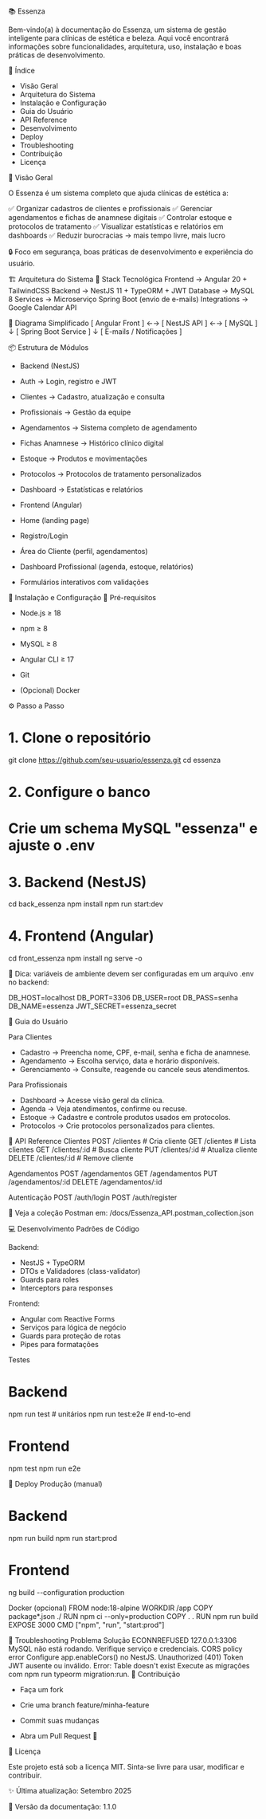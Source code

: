 📚 Essenza

Bem-vindo(a) à documentação do Essenza, um sistema de gestão inteligente para clínicas de estética e beleza.
Aqui você encontrará informações sobre funcionalidades, arquitetura, uso, instalação e boas práticas de desenvolvimento.

📖 Índice

- Visão Geral
- Arquitetura do Sistema
- Instalação e Configuração
- Guia do Usuário
- API Reference
- Desenvolvimento
- Deploy
- Troubleshooting
- Contribuição
- Licença



🎯 Visão Geral

O Essenza é um sistema completo que ajuda clínicas de estética a:

✅ Organizar cadastros de clientes e profissionais
✅ Gerenciar agendamentos e fichas de anamnese digitais
✅ Controlar estoque e protocolos de tratamento
✅ Visualizar estatísticas e relatórios em dashboards
✅ Reduzir burocracias → mais tempo livre, mais lucro

🔒 Foco em segurança, boas práticas de desenvolvimento e experiência do usuário.


🏗️ Arquitetura do Sistema
🔧 Stack Tecnológica
Frontend  → Angular 20 + TailwindCSS
Backend   → NestJS 11 + TypeORM + JWT
Database  → MySQL 8
Services  → Microserviço Spring Boot (envio de e-mails)
Integrations → Google Calendar API


🔎 Diagrama Simplificado
[ Angular Front ] ←→ [ NestJS API ] ←→ [ MySQL ]
                          ↓
                 [ Spring Boot Service ]
                          ↓
                [ E-mails / Notificações ]


📦 Estrutura de Módulos

- Backend (NestJS)

- Auth → Login, registro e JWT

- Clientes → Cadastro, atualização e consulta

- Profissionais → Gestão da equipe

- Agendamentos → Sistema completo de agendamento

- Fichas Anamnese → Histórico clínico digital

- Estoque → Produtos e movimentações

- Protocolos → Protocolos de tratamento personalizados

- Dashboard → Estatísticas e relatórios

- Frontend (Angular)

- Home (landing page)

- Registro/Login

- Área do Cliente (perfil, agendamentos)

- Dashboard Profissional (agenda, estoque, relatórios)

- Formulários interativos com validações


🚀 Instalação e Configuração
🔑 Pré-requisitos

- Node.js ≥ 18

- npm ≥ 8

- MySQL ≥ 8

- Angular CLI ≥ 17

- Git

- (Opcional) Docker

⚙️ Passo a Passo
# 1. Clone o repositório
git clone https://github.com/seu-usuario/essenza.git
cd essenza

# 2. Configure o banco
# Crie um schema MySQL "essenza" e ajuste o .env

# 3. Backend (NestJS)
cd back_essenza
npm install
npm run start:dev

# 4. Frontend (Angular)
cd front_essenza
npm install
ng serve -o


📌 Dica: variáveis de ambiente devem ser configuradas em um arquivo .env no backend:

DB_HOST=localhost
DB_PORT=3306
DB_USER=root
DB_PASS=senha
DB_NAME=essenza
JWT_SECRET=essenza_secret

👥 Guia do Usuário

Para Clientes

- Cadastro → Preencha nome, CPF, e-mail, senha e ficha de anamnese.
- Agendamento → Escolha serviço, data e horário disponíveis.
- Gerenciamento → Consulte, reagende ou cancele seus atendimentos.

Para Profissionais

- Dashboard → Acesse visão geral da clínica.
- Agenda → Veja atendimentos, confirme ou recuse.
- Estoque → Cadastre e controle produtos usados em protocolos.
- Protocolos → Crie protocolos personalizados para clientes.

🔌 API Reference
Clientes
POST   /clientes         # Cria cliente
GET    /clientes         # Lista clientes
GET    /clientes/:id     # Busca cliente
PUT    /clientes/:id     # Atualiza cliente
DELETE /clientes/:id     # Remove cliente

Agendamentos
POST   /agendamentos
GET    /agendamentos
PUT    /agendamentos/:id
DELETE /agendamentos/:id

Autenticação
POST /auth/login
POST /auth/register



📌 Veja a coleção Postman em: /docs/Essenza_API.postman_collection.json

💻 Desenvolvimento
Padrões de Código

Backend:

- NestJS + TypeORM
- DTOs e Validadores (class-validator)
- Guards para roles
- Interceptors para responses

Frontend:

- Angular com Reactive Forms
- Serviços para lógica de negócio
- Guards para proteção de rotas
- Pipes para formatações

Testes
# Backend
npm run test         # unitários
npm run test:e2e     # end-to-end

# Frontend
npm test
npm run e2e

🚀 Deploy
Produção (manual)
# Backend
npm run build
npm run start:prod

# Frontend
ng build --configuration production

Docker (opcional)
FROM node:18-alpine
WORKDIR /app
COPY package*.json ./
RUN npm ci --only=production
COPY . .
RUN npm run build
EXPOSE 3000
CMD ["npm", "run", "start:prod"]

🔧 Troubleshooting
Problema	Solução
ECONNREFUSED 127.0.0.1:3306	MySQL não está rodando. Verifique serviço e credenciais.
CORS policy error	Configure app.enableCors() no NestJS.
Unauthorized (401)	Token JWT ausente ou inválido.
Error: Table doesn't exist	Execute as migrações com npm run typeorm migration:run.
🤝 Contribuição

- Faça um fork

- Crie uma branch feature/minha-feature

- Commit suas mudanças

- Abra um Pull Request 🚀

📄 Licença

Este projeto está sob a licença MIT.
Sinta-se livre para usar, modificar e contribuir.

✨ Última atualização: Setembro 2025

📌 Versão da documentação: 1.1.0


